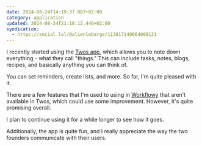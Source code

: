 ```yaml
---
date: 2024-08-24T14:19:37.087+02:00
category: application
updated: 2024-08-24T21:18:12.446+02:00
syndication:
  - https://social.lol/@alienlebarge/113017140064009121
---
```


I recently started using the [Twos app](https://www.TwosApp.com?code=alienlebarge), which allows you to note down everything - what they call "things." This can include tasks, notes, blogs, recipes, and basically anything you can think of.

You can set reminders, create lists, and more. So far, I'm quite pleased with it.

There are a few features that I'm used to using in [Workflowy](https://workflowy.com) that aren't available in Twos, which could use some improvement. However, it's quite promising overall.

I plan to continue using it for a while longer to see how it goes.

Additionally, the app is quite fun, and I really appreciate the way the two founders communicate with their users.

